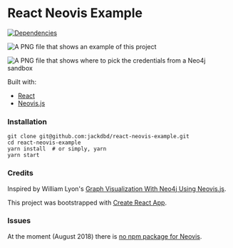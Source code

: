 # React Neovis Example

[![Dependencies](https://david-dm.org/jackdbd/react-neovis-example.svg)](https://david-dm.org/jackdbd/react-neovis-example)

![A PNG file that shows an example of this project](https://github.com/jackdbd/react-neovis-example/blob/master/screenshots/example.png "Example")

![A PNG file that shows where to pick the credentials from a Neo4j sandbox](https://github.com/jackdbd/react-neovis-example/blob/master/screenshots/neo4j-sandbox-credentials.png "Neo4j Sandbox Credentials")


Built with:

- [React](https://reactjs.org/)
- [Neovis.js](https://github.com/neo4j-contrib/neovis.js)


### Installation

```
git clone git@github.com:jackdbd/react-neovis-example.git
cd react-neovis-example
yarn install  # or simply, yarn
yarn start
```


### Credits

Inspired by William Lyon's [Graph Visualization With Neo4j Using Neovis.js](https://medium.com/neo4j/graph-visualization-with-neo4j-using-neovis-js-a2ecaaa7c379).

This project was bootstrapped with [Create React App](https://github.com/facebookincubator/create-react-app).


### Issues

At the moment (August 2018) there is [no npm package for Neovis](https://github.com/neo4j-contrib/neovis.js/issues/32).